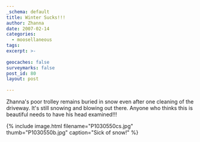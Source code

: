 ```yaml
---
_schema: default
title: Winter Sucks!!!
author: Zhanna
date: 2007-02-14
categories:
  - moosellaneous
tags:
excerpt: >- 
  
geocaches: false
surveymarks: false
post_id: 80
layout: post         
                           
---
```


Zhanna's poor trolley remains buried in snow even after one cleaning of the driveway.  It's still snowing and blowing out there.  Anyone who thinks this is beautiful needs to have his head examined!!!

{% include image.html filename="P1030550cs.jpg" thumb="P1030550b.jpg" caption="Sick of snow!" %}
